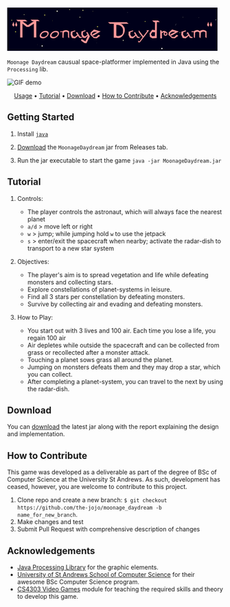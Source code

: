 ![Moonage logo](img/title.png)

`Moonage Daydream` causual space-platformer implemented in Java using the `Processing` lib.

![GIF demo](img/demo.gif)

<p align="center">
  <a href="#Getting Started">Usage</a> •
  <a href="#Tutorial">Tutorial</a> •
  <a href="#Download">Download</a> •
  <a href="#How to Contribute">How to Contribute</a> •
  <a href="#Acknowledgements">Acknowledgements</a>
</p>

**Getting Started**
---

1. Install [`java`](https://www.java.com/en/download/)

2. <a href="#Download">Download</a> the `MoonageDaydream` jar from Releases tab.

3. Run the jar executable to start the game `java -jar MoonageDaydream.jar`


**Tutorial**
---

1. Controls:

    + The player controls the astronaut, which will always face the nearest planet
    + `a/d` > move left or right
    + `w`   > jump; while jumping hold `w` to use the jetpack
    + `s`   > enter/exit the spacecraft when nearby; activate the radar-dish to transport to a new star system

2. Objectives:
    + The player's aim is to spread vegetation and life while defeating monsters and collecting stars. 
    + Explore constellations of planet-systems in leisure.
    + Find all 3 stars per constellation by defeating monsters.
    + Survive by collecting air and evading and defeating monsters.

3. How to Play:
    + You start out with 3 lives and 100 air. Each time you lose a life, you regain 100 air
    + Air depletes while outside the spacecraft and can be collected from grass or recollected after a monster attack.
    + Touching a planet sows grass all around the planet.
    + Jumping on monsters defeats them and they may drop a star, which you can collect.
    + After completing a planet-system, you can travel to the next by using the radar-dish.


## Download

You can [download](https://github.com/the-jojo/moonage_daydream/releases/tag/v1.0) the latest jar along with the report explaining the design and implementation.


**How to Contribute**
---

This game was developed as a deliverable as part of the degree of BSc of Computer Science at the University St Andrews. As such, development has ceased, however, you are welcome to contribute to this project.

1. Clone repo and create a new branch: `$ git checkout https://github.com/the-jojo/moonage_daydream -b name_for_new_branch`.
2. Make changes and test
3. Submit Pull Request with comprehensive description of changes

**Acknowledgements**
---

+ [Java Processing Library](https://processing.org/) for the graphic elements.
+ [University of St Andrews School of Computer Science](https://www.st-andrews.ac.uk/computer-science/) for their awesome BSc Computer Science program.
+ [CS4303 Video Games](https://portal.st-andrews.ac.uk/catalogue/View?code=CS4303&academic_year=2019%2F0) module for teaching the required skills and theory to develop this game.

